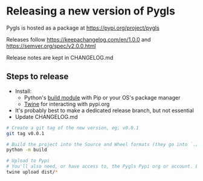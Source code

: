 # Releasing a new version of Pygls

Pygls is hosted as a package at https://pypi.org/project/pygls

Releases follow https://keepachangelog.com/en/1.0.0 and https://semver.org/spec/v2.0.0.html

Release notes are kept in CHANGELOG.md

## Steps to release

  * Install:
      * Python's [build module](https://pypa-build.readthedocs.io/en/latest/) with Pip or your
        OS's package manager
      * [Twine](https://twine.readthedocs.io/en/stable/) for interacting with pypi.org 
  * It's probably best to make a dedicated release branch, but not essential
  * Update CHANGELOG.md


```sh
# Create a git tag of the new version, eg; v0.0.1
git tag v0.0.1

# Build the project into the Source and Wheel formats (they go into `./dist`)
python -m build

# Upload to Pypi
# You'll also need, or have access to, the Pygls Pypi org or account. Likely from @dgreisen
twine upload dist/*
```
